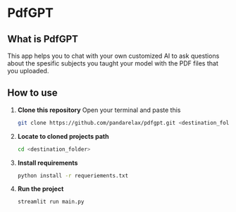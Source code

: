 # PdfGPT
## What is PdfGPT
This app helps you to chat with your own customized AI to ask questions about the spesific subjects you taught your model with the PDF files that you uploaded.
## How to use
1. **Clone this repository**
   Open your terminal and paste this
   ```bash
   git clone https://github.com/pandarelax/pdfgpt.git <destination_folder>
   ```
2. **Locate to cloned projects path**
   ```bash
   cd <destination_folder>
3. **Install requirements**
   ```bash
   python install -r requeriements.txt
   ```
4. **Run the project**
   ```bash
   streamlit run main.py
   ```
